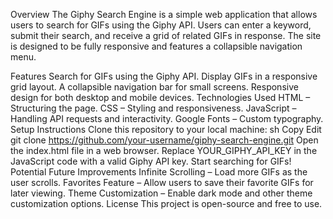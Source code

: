 Overview
The Giphy Search Engine is a simple web application that allows users to search for GIFs using the Giphy API. Users can enter a keyword, submit their search, and receive a grid of related GIFs in response. The site is designed to be fully responsive and features a collapsible navigation menu.

Features
Search for GIFs using the Giphy API.
Display GIFs in a responsive grid layout.
A collapsible navigation bar for small screens.
Responsive design for both desktop and mobile devices.
Technologies Used
HTML – Structuring the page.
CSS – Styling and responsiveness.
JavaScript – Handling API requests and interactivity.
Google Fonts – Custom typography.
Setup Instructions
Clone this repository to your local machine:
sh
Copy
Edit
git clone https://github.com/your-username/giphy-search-engine.git
Open the index.html file in a web browser.
Replace YOUR_GIPHY_API_KEY in the JavaScript code with a valid Giphy API key.
Start searching for GIFs!
Potential Future Improvements
Infinite Scrolling – Load more GIFs as the user scrolls.
Favorites Feature – Allow users to save their favorite GIFs for later viewing.
Theme Customization – Enable dark mode and other theme customization options.
License
This project is open-source and free to use.